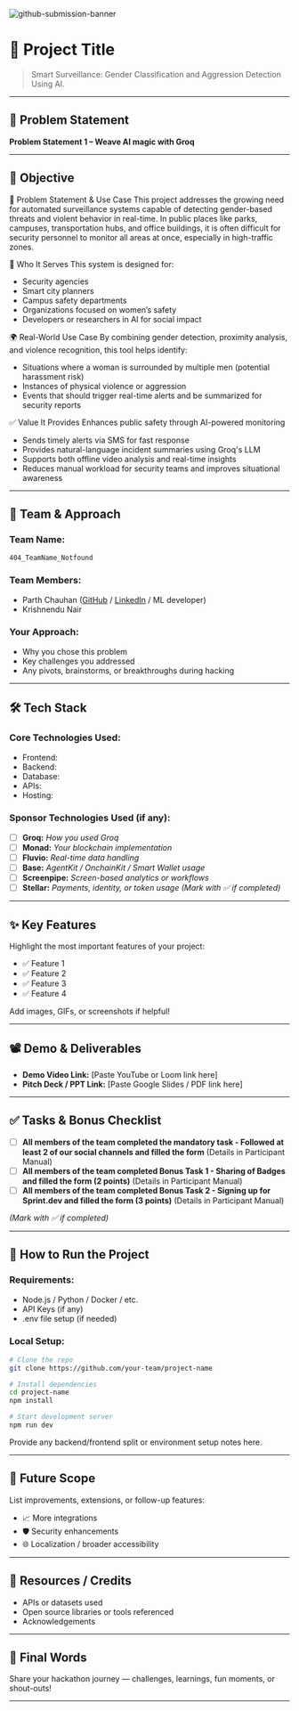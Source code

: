 ![github-submission-banner](https://github.com/user-attachments/assets/a1493b84-e4e2-456e-a791-ce35ee2bcf2f)

# 🚀 Project Title

> Smart Surveillance: Gender Classification and Aggression Detection Using AI.

---

## 📌 Problem Statement
 
**Problem Statement 1 – Weave AI magic with Groq**

---

## 🎯 Objective

🎯 Problem Statement & Use Case
This project addresses the growing need for automated surveillance systems capable of detecting gender-based threats and violent behavior in real-time. In public places like parks, campuses, transportation hubs, and office buildings, it is often difficult for security personnel to monitor all areas at once, especially in high-traffic zones.

👥 Who It Serves
This system is designed for:
- Security agencies
- Smart city planners
- Campus safety departments
- Organizations focused on women’s safety
- Developers or researchers in AI for social impact

🌍 Real-World Use Case
By combining gender detection, proximity analysis, and violence recognition, this tool helps identify:
- Situations where a woman is surrounded by multiple men (potential harassment risk)
- Instances of physical violence or aggression
- Events that should trigger real-time alerts and be summarized for security reports

✅ Value It Provides
Enhances public safety through AI-powered monitoring
- Sends timely alerts via SMS for fast response
- Provides natural-language incident summaries using Groq's LLM
- Supports both offline video analysis and real-time insights
- Reduces manual workload for security teams and improves situational awareness

---

## 🧠 Team & Approach

### Team Name:  
`404_TeamName_Notfound`

### Team Members:  
- Parth Chauhan ([GitHub](https://github.com/ParthChauhan1658) / [LinkedIn](www.linkedin.com/in/parth-chauhan-6bbb69295) / ML developer)  
- Krishnendu Nair  

### Your Approach:  
- Why you chose this problem  
- Key challenges you addressed  
- Any pivots, brainstorms, or breakthroughs during hacking  

---

## 🛠️ Tech Stack

### Core Technologies Used:
- Frontend:
- Backend:
- Database:
- APIs:
- Hosting:

### Sponsor Technologies Used (if any):
- [ ] **Groq:** _How you used Groq_  
- [ ] **Monad:** _Your blockchain implementation_  
- [ ] **Fluvio:** _Real-time data handling_  
- [ ] **Base:** _AgentKit / OnchainKit / Smart Wallet usage_  
- [ ] **Screenpipe:** _Screen-based analytics or workflows_  
- [ ] **Stellar:** _Payments, identity, or token usage_
*(Mark with ✅ if completed)*
---

## ✨ Key Features

Highlight the most important features of your project:

- ✅ Feature 1  
- ✅ Feature 2  
- ✅ Feature 3  
- ✅ Feature 4  

Add images, GIFs, or screenshots if helpful!

---

## 📽️ Demo & Deliverables

- **Demo Video Link:** [Paste YouTube or Loom link here]  
- **Pitch Deck / PPT Link:** [Paste Google Slides / PDF link here]  

---

## ✅ Tasks & Bonus Checklist

- [ ] **All members of the team completed the mandatory task - Followed at least 2 of our social channels and filled the form** (Details in Participant Manual)  
- [ ] **All members of the team completed Bonus Task 1 - Sharing of Badges and filled the form (2 points)**  (Details in Participant Manual)
- [ ] **All members of the team completed Bonus Task 2 - Signing up for Sprint.dev and filled the form (3 points)**  (Details in Participant Manual)

*(Mark with ✅ if completed)*

---

## 🧪 How to Run the Project

### Requirements:
- Node.js / Python / Docker / etc.
- API Keys (if any)
- .env file setup (if needed)

### Local Setup:
```bash
# Clone the repo
git clone https://github.com/your-team/project-name

# Install dependencies
cd project-name
npm install

# Start development server
npm run dev
```

Provide any backend/frontend split or environment setup notes here.

---

## 🧬 Future Scope

List improvements, extensions, or follow-up features:

- 📈 More integrations  
- 🛡️ Security enhancements  
- 🌐 Localization / broader accessibility  

---

## 📎 Resources / Credits

- APIs or datasets used  
- Open source libraries or tools referenced  
- Acknowledgements  

---

## 🏁 Final Words

Share your hackathon journey — challenges, learnings, fun moments, or shout-outs!

---
